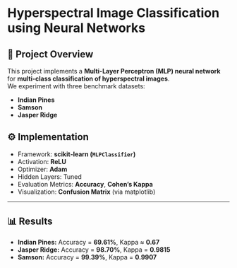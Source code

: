 # Hyperspectral Image Classification using Neural Networks

## 📌 Project Overview  
This project implements a **Multi-Layer Perceptron (MLP) neural network** for **multi-class classification of hyperspectral images**.  
We experiment with three benchmark datasets:  
- **Indian Pines**  
- **Samson**  
- **Jasper Ridge**  

## ⚙️ Implementation  
- Framework: **scikit-learn (`MLPClassifier`)**  
- Activation: **ReLU**  
- Optimizer: **Adam**  
- Hidden Layers: Tuned 
- Evaluation Metrics: **Accuracy**, **Cohen’s Kappa**  
- Visualization: **Confusion Matrix** (via matplotlib)

---

## 📊 Results  
- **Indian Pines:** Accuracy = **69.61%**, Kappa ≈ **0.67**  
- **Jasper Ridge:** Accuracy = **98.70%**, Kappa = **0.9815**  
- **Samson:** Accuracy = **99.39%**, Kappa = **0.9907**  
